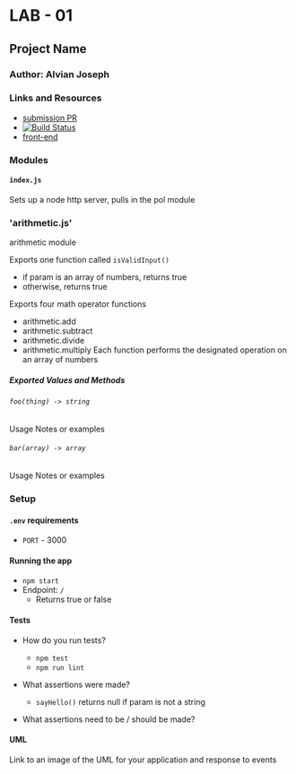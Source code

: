 # LAB - 01 

## Project Name

### Author: Alvian Joseph

### Links and Resources
* [submission PR](https://github.com/alvian-401-advanced-javascript/lab-01)
* [![Build Status](https://www.travis-ci.com/alvian-401-advanced-javascript/lab-01.svg?branch=master)](https://www.travis-ci.com/alvian-401-advanced-javascript/lab-01)
* [front-end](https://alvian-lab-01.herokuapp.com/)


### Modules
#### `index.js`
Sets up a node http server, pulls in the pol module

### 'arithmetic.js'
arithmetic module

Exports one function called `isValidInput()`
* if param is an array of numbers, returns true
* otherwise, returns true

Exports four math operator functions
* arithmetic.add
* arithmetic.subtract
* arithmetic.divide
* arithmetic.multiply 
Each function performs the designated operation on an array of numbers
##### Exported Values and Methods

###### `foo(thing) -> string`
Usage Notes or examples

###### `bar(array) -> array`
Usage Notes or examples

### Setup
#### `.env` requirements
* `PORT` - 3000

#### Running the app
* `npm start`
* Endpoint: `/`
  * Returns true or false

  
#### Tests
* How do you run tests?
  * `npm test`
  * `npm run lint`

* What assertions were made?
  * `sayHello()` returns null if param is not a string
* What assertions need to be / should be made?

#### UML
Link to an image of the UML for your application and response to events
